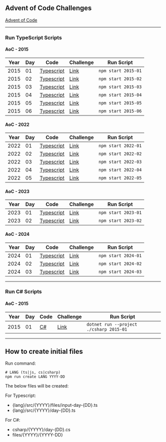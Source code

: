 ## Advent of Code Challenges

[Advent of Code](https://adventofcode.com/)

---

### Run TypeScript Scripts

#### AoC - 2015

| Year | Day | Code                               | Challenge                                   | Run Script          |
| ---- | --- | ---------------------------------- | ------------------------------------------- | ------------------- |
| 2015 | 01  | [Typescript](./typescript/src/2015/day-01.ts) | [Link](https://adventofcode.com/2015/day/1) | `npm start 2015-01` |
| 2015 | 02  | [Typescript](./typescript/src/2015/day-02.ts) | [Link](https://adventofcode.com/2015/day/2) | `npm start 2015-02` |
| 2015 | 03  | [Typescript](./typescript/src/2015/day-03.ts) | [Link](https://adventofcode.com/2015/day/3) | `npm start 2015-03` |
| 2015 | 04  | [Typescript](./typescript/src/2015/day-04.ts) | [Link](https://adventofcode.com/2015/day/4) | `npm start 2015-04` |
| 2015 | 05  | [Typescript](./typescript/src/2015/day-05.ts) | [Link](https://adventofcode.com/2015/day/5) | `npm start 2015-05` |
| 2015 | 06  | [Typescript](./typescript/src/2015/day-06.ts) | [Link](https://adventofcode.com/2015/day/6) | `npm start 2015-06` |

#### AoC - 2022

| Year | Day | Code                               | Challenge                                   | Run Script          |
| ---- | --- | ---------------------------------- | ------------------------------------------- | ------------------- |
| 2022 | 01  | [Typescript](./typescript/src/2022/day-01.ts) | [Link](https://adventofcode.com/2022/day/1) | `npm start 2022-01` |
| 2022 | 02  | [Typescript](./typescript/src/2022/day-02.ts) | [Link](https://adventofcode.com/2022/day/2) | `npm start 2022-02` |
| 2022 | 03  | [Typescript](./typescript/src/2022/day-03.ts) | [Link](https://adventofcode.com/2022/day/3) | `npm start 2022-03` |
| 2022 | 04  | [Typescript](./typescript/src/2022/day-04.ts) | [Link](https://adventofcode.com/2022/day/4) | `npm start 2022-04` |
| 2022 | 05  | [Typescript](./typescript/src/2022/day-05.ts) | [Link](https://adventofcode.com/2022/day/5) | `npm start 2022-05` |

#### AoC - 2023

| Year | Day | Code                               | Challenge                                   | Run Script          |
| ---- | --- | ---------------------------------- | ------------------------------------------- | ------------------- |
| 2023 | 01  | [Typescript](./typescript/src/2023/day-01.ts) | [Link](https://adventofcode.com/2023/day/1) | `npm start 2023-01` |
| 2023 | 02  | [Typescript](./typescript/src/2023/day-02.ts) | [Link](https://adventofcode.com/2023/day/2) | `npm start 2023-02` |

#### AoC - 2024

| Year | Day | Code                               | Challenge                                   | Run Script          |
| ---- | --- | ---------------------------------- | ------------------------------------------- | ------------------- |
| 2024 | 01  | [Typescript](./typescript/src/2024/day-01.ts) | [Link](https://adventofcode.com/2024/day/1) | `npm start 2024-01` |
| 2024 | 02  | [Typescript](./typescript/src/2024/day-02.ts) | [Link](https://adventofcode.com/2024/day/2) | `npm start 2024-02` |
| 2024 | 03  | [Typescript](./typescript/src/2024/day-03.ts) | [Link](https://adventofcode.com/2024/day/3) | `npm start 2024-03` |

---

### Run C# Scripts

#### AoC - 2015

| Year | Day | Code                               | Challenge                                   | Run Script          |
| ---- | --- | ---------------------------------- | ------------------------------------------- | ------------------- |
| 2015 | 01  | [C#](./csharp/2015/day-01.cs) | [Link](https://adventofcode.com/2015/day/1) | `dotnet run --project ./csharp 2015-01` |

---

## How to create initial files

Run command:

```shell
# LANG (ts|js, cs|csharp)
npm run create LANG YYYY-DD
```

The below files will be created:

For Typescript:

- {lang}/src/{YYYY}/files/input-day-{DD}.ts
- {lang}/src/{YYYY}/day-{DD}.ts

For C#:

- csharp/{YYYY}/day-{DD}.cs
- files/{YYYY}/{YYYY-DD}
